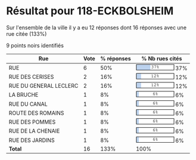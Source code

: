 # Résultat pour 118-ECKBOLSHEIM

Sur l'ensemble de la ville il y a eu 12 réponses dont 16 réponses avec une rue citée (133%)

9 points noirs identifiés

| Rue | Vote | % réponses | % Nb rues cités|
|-----|------|------------|----------------|
| RUE | 6 | 50% | <img src="../../img/bar_37.gif" />&nbsp;37%|
| RUE DES CERISES | 2 | 16% | <img src="../../img/bar_12.gif" />&nbsp;12%|
| RUE DU GENERAL LECLERC | 2 | 16% | <img src="../../img/bar_12.gif" />&nbsp;12%|
| LA BRUCHE | 1 | 8% | <img src="../../img/bar_6.gif" />&nbsp;6%|
| RUE DU CANAL | 1 | 8% | <img src="../../img/bar_6.gif" />&nbsp;6%|
| ROUTE DES ROMAINS | 1 | 8% | <img src="../../img/bar_6.gif" />&nbsp;6%|
| RUE DES POMMES | 1 | 8% | <img src="../../img/bar_6.gif" />&nbsp;6%|
| RUE DE LA CHENAIE | 1 | 8% | <img src="../../img/bar_6.gif" />&nbsp;6%|
| RUE DES JARDINS | 1 | 8% | <img src="../../img/bar_6.gif" />&nbsp;6%|
| **Total** | 16 | 133% | 100%|
